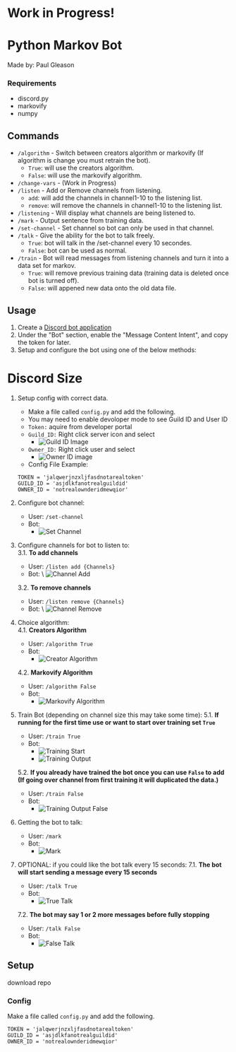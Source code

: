 # Work in Progress!

# Python Markov Bot
Made by: Paul Gleason

### Requirements
* discord.py
* markovify
* numpy

## Commands
* `/algorithm` - Switch between creators algorithm or markovify (If algorithm is change you must retrain the bot).
    * `True`: will use the creators algorithm.
    * `False`: will use the markovify algorithm.
* `/change-vars` - (Work in Progress)
* `/listen` - Add or Remove channels from listening.
    * `add`: will add the channels in channel1-10 to the listening list.
    * `remove`: will remove the channels in channel1-10 to the listening list.
* `/listening` - Will display what channels are being listened to.
* `/mark` - Output sentence from training data.
* `/set-channel` - Set channel so bot can only be used in that channel.
* `/talk` - Give the ability for the bot to talk freely.
    * `True`: bot will talk in the /set-channel every 10 secondes.
    * `False`: bot can be used as normal.
* `/train` - Bot will read messages from listening channels and turn it into a data set for markov.
    * `True`: will remove previous training data (training data is deleted once bot is turned off). 
    * `False`: will appened new data onto the old data file.  

## Usage
1. Create a [Discord bot application](https://discordapp.com/developers/applications/)
2. Under the "Bot" section, enable the "Message Content Intent", and copy the token for later.
3. Setup and configure the bot using one of the below methods:

# Discord Size
1. Setup config with correct data.
    * Make a file called `config.py` and add the following.
    * You may need to enable devoloper mode to see Guild ID and User ID
    * `Token:` aquire from developer portal
    * `Guild_ID:` Right click server icon and select 
        * ![Guild ID Image](img/Guild_ID.png) 
    * `Owner_ID:` Right click user and select 
        * ![Owner ID image](img/Owner_ID.png)
    * Config File Example:
    ```
    TOKEN = 'jalqwerjnzxljfasdnotarealtoken'
    GUILD_ID = 'asjdlkfanotrealguildid'
    OWNER_ID = 'notrealownderidmewqior'
    ```

2. Configure bot channel:
    * User: `/set-channel`
    * Bot:
        * ![Set Channel](img/set-channel.png)

3. Configure channels for bot to listen to: \
    3.1. **To add channels**
    * User: `/listen add {Channels}`
    * Bot: \ ![Channel Add](img/listen%20add.png)

    3.2. **To remove channels**
    * User: `/listen remove {Channels}`
    * Bot: \ ![Channel Remove](img/listen%20remove.png)

4. Choice algorithm: \
    4.1. **Creators Algorithm**
    * User: `/algorithm True`
    * Bot:
        * ![Creator Algorithm](img/algorithm%20true.png)

    4.2. **Markovify Algorithm**
    * User: `/algorithm False`
    * Bot:
        * ![Markovify Algorithm](img/algorithm%20false.png)

5. Train Bot (depending on channel size this may take some time):
    5.1. **If running for the first time use or want to start over training set `True`**

    * User: `/train True`
    * Bot:
        * ![Training Start](img/Train%20Start.png)
        * ![Training Output](img/training%20output.png)

    5.2. **If you already have trained the bot once you can use `False` to add (If going over channel from first training it will duplicated the data.)**
    * User: `/train False`
    * Bot:
        * ![Training Output False](img/training%20output%20false.png)

6. Getting the bot to talk:
    * User: `/mark`
    * Bot:
        * ![Mark](img/mark.png)
    
7. OPTIONAL: if you could like the bot talk every 15 seconds:
    7.1. **The bot will start sending a message every 15 seconds**
    * User: `/talk True`
    * Bot:
        * ![True Talk](img/talk%20true.png)

    7.2. **The bot may say 1 or 2 more messages before fully stopping**
    * User: `/talk False`
    * Bot:
        * ![False Talk](img/talk%20false.png)

## Setup
download repo

### Config
Make a file called `config.py` and add the following.
```
TOKEN = 'jalqwerjnzxljfasdnotarealtoken'
GUILD_ID = 'asjdlkfanotrealguildid'
OWNER_ID = 'notrealownderidmewqior'
```